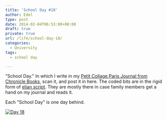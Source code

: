 ```yaml
---
title: 'School Day #18'
author: Edel
type: post
date: 2014-02-04T06:53:00+00:00
draft: true
private: true
url: /life/school-day-18/
categories:
  - University
tags:
  - school day

---
```

"School Day." In which I write in my [Petit Collage Paris Journal from Chronicle Books][1], scan it, and post it in here. The coded bits are in the rigid form of [elian script][2]. They are mostly there in case family members get a hand on my journal and reads it.

Each "School Day" is one day behind.

[<img src="http://scattered.me/wp-content/uploads/2014/02/Day-18.png" alt="Day 18" class="img-responsive" />][3]




 [1]: http://www.chroniclebooks.com/titles/petit-collage-paris-journal.html
 [2]: http://www.ccelian.com/concepca.html
 [3]: http://scattered.me/wp-content/uploads/2014/02/Day-18.png
